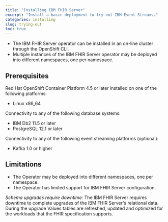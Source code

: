 ```yaml
---
title: "Installing IBM FHIR Server"
excerpt: "Install a basic deployment to try out IBM Event Streams."
categories: installing
slug: trying-out
toc: true
---
```


* The IBM FHIR Server operator can be installed in an on-line cluster through the OpenShift CLI. 
* Multiple instances of the IBM FHIR Server operator may be deployed into different namespaces, one per namespace.

## Prerequisites

Red Hat OpenShift Container Platform 4.5 or later installed on one of the following platforms:

* Linux x86_64

Connectivity to any of the following database systems:

* IBM Db2 11.5 or later
* PostgreSQL 12.1 or later

Connectivity to any of the following event streaming platforms (optional):

* Kafka 1.0 or higher

## Limitations

* The Operator may be deployed into different namespaces, one per namespace.
* The Operator has limited support for IBM FHIR Server configuration.


*Schema upgrades require downtime:* The IBM FHIR Server requires downtime to complete upgrades of the IBM FHIR Server's relational data. During the upgrade Values tables are refreshed, updated and optimized for the workloads that the FHIR specification supports.